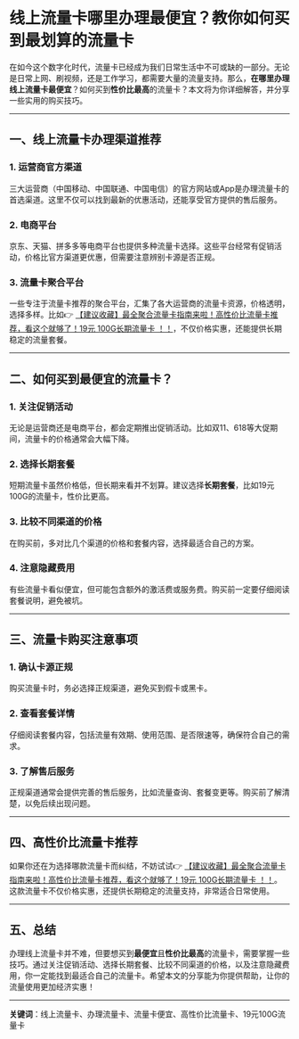 # 线上流量卡哪里办理最便宜？教你如何买到最划算的流量卡

在如今这个数字化时代，流量卡已经成为我们日常生活中不可或缺的一部分。无论是日常上网、刷视频，还是工作学习，都需要大量的流量支持。那么，**在哪里办理线上流量卡最便宜**？如何买到**性价比最高**的流量卡？本文将为你详细解答，并分享一些实用的购买技巧。

---

## 一、线上流量卡办理渠道推荐

### 1. 运营商官方渠道
三大运营商（中国移动、中国联通、中国电信）的官方网站或App是办理流量卡的首选渠道。这里不仅可以找到最新的优惠活动，还能享受官方提供的售后服务。

### 2. 电商平台
京东、天猫、拼多多等电商平台也提供多种流量卡选择。这些平台经常有促销活动，价格比官方渠道更优惠，但需要注意辨别卡源是否正规。

### 3. 流量卡聚合平台
一些专注于流量卡推荐的聚合平台，汇集了各大运营商的流量卡资源，价格透明，选择多样。比如👉 [【建议收藏】最全聚合流量卡指南来啦！高性价比流量卡推荐，看这个就够了！19元 100G长期流量卡 ！！](https://bit.ly/Liuliangka)，不仅价格实惠，还能提供长期稳定的流量套餐。

---

## 二、如何买到最便宜的流量卡？

### 1. 关注促销活动
无论是运营商还是电商平台，都会定期推出促销活动。比如双11、618等大促期间，流量卡的价格通常会大幅下降。

### 2. 选择长期套餐
短期流量卡虽然价格低，但长期来看并不划算。建议选择**长期套餐**，比如19元100G的流量卡，性价比更高。

### 3. 比较不同渠道的价格
在购买前，多对比几个渠道的价格和套餐内容，选择最适合自己的方案。

### 4. 注意隐藏费用
有些流量卡看似便宜，但可能包含额外的激活费或服务费。购买前一定要仔细阅读套餐说明，避免被坑。

---

## 三、流量卡购买注意事项

### 1. 确认卡源正规
购买流量卡时，务必选择正规渠道，避免买到假卡或黑卡。

### 2. 查看套餐详情
仔细阅读套餐内容，包括流量有效期、使用范围、是否限速等，确保符合自己的需求。

### 3. 了解售后服务
正规渠道通常会提供完善的售后服务，比如流量查询、套餐变更等。购买前了解清楚，以免后续出现问题。

---

## 四、高性价比流量卡推荐

如果你还在为选择哪款流量卡而纠结，不妨试试👉 [【建议收藏】最全聚合流量卡指南来啦！高性价比流量卡推荐，看这个就够了！19元 100G长期流量卡 ！！](https://bit.ly/Liuliangka)。这款流量卡不仅价格实惠，还提供长期稳定的流量支持，非常适合日常使用。

---

## 五、总结

办理线上流量卡并不难，但要想买到**最便宜**且**性价比最高**的流量卡，需要掌握一些技巧。通过关注促销活动、选择长期套餐、比较不同渠道的价格，以及注意隐藏费用，你一定能找到最适合自己的流量卡。希望本文的分享能为你提供帮助，让你的流量使用更加经济实惠！

---

**关键词**：线上流量卡、办理流量卡、流量卡便宜、高性价比流量卡、19元100G流量卡